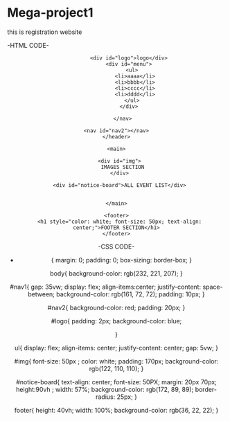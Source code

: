 # Mega-project1
this is registration website

-HTML CODE-

<!DOCTYPE html>
<html lang="en">
<head>
    <meta charset="UTF-8">
    <meta name="viewport" content="width=device-width, initial-scale=1.0">
    <title>Mega-Project</title>
    <link rel="stylesheet" href="style.css">
</head>
<body>
    <header>
        <nav id="nav1">
          
            <div id="logo">logo</div>
            <div id="menu">
              <ul>
                <li>aaaa</li>
                <li>bbbb</li>
                <li>cccc</li>
                <li>dddd</li>
              </ul>
            </div>
      
        </nav>

    <nav id="nav2"></nav>
    </header>

    <main>

      <div id="img">
        IMAGES SECTION
      </div>

      <div id="notice-board">ALL EVENT LIST</div>


    </main>

    <footer>
      <h1 style="color: white; font-size: 50px; text-align: center;">FOOTER SECTION</h1>
    </footer>
    
</body>
</html>

-CSS CODE-

* {
    margin: 0;
    padding: 0;
    box-sizing: border-box;
}

body{
    background-color: rgb(232, 221, 207);
}

#nav1{
    gap: 35vw;
    display: flex;
    align-items:center;
    justify-content: space-between;
    background-color: rgb(161, 72, 72);
    padding: 10px;
}

#nav2{
    background-color: red;
    padding: 20px;
}

#logo{
    padding: 2px;
    background-color: blue;
    
}

ul{
    display: flex;
    align-items: center;
    justify-content: center;
    gap: 5vw;
}

#img{
    font-size: 50px ;
    color: white;
    padding: 170px;
    background-color: rgb(122, 110, 110);
}

#notice-board{
    text-align: center;
    font-size: 50PX;
    margin: 20px 70px;
    height:90vh ;
    width: 57%;
    background-color: rgb(172, 89, 89);
    border-radius: 25px;
}

footer{
    height: 40vh;
    width: 100%;
    background-color: rgb(36, 22, 22);
}

